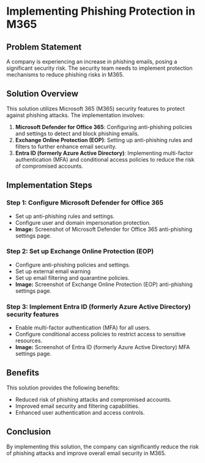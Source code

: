 # Implementing Phishing Protection in M365

## Problem Statement
A company is experiencing an increase in phishing emails, posing a significant security risk. The security team needs to implement protection mechanisms to reduce phishing risks in M365.

## Solution Overview
This solution utilizes Microsoft 365 (M365) security features to protect against phishing attacks. The implementation involves:

1. **Microsoft Defender for Office 365**: Configuring anti-phishing policies and settings to detect and block phishing emails.
2. **Exchange Online Protection (EOP)**: Setting up anti-phishing rules and filters to further enhance email security.
3. **Entra ID (formerly Azure Active Directory)**: Implementing multi-factor authentication (MFA) and conditional access policies to reduce the risk of compromised accounts.

## Implementation Steps
### Step 1: Configure Microsoft Defender for Office 365
* Set up anti-phishing rules and settings.
* Configure user and domain impersonation protection.
* **Image:** Screenshot of Microsoft Defender for Office 365 anti-phishing settings page.

### Step 2: Set up Exchange Online Protection (EOP)
* Configure anti-phishing policies and settings.
* Set up external email warning
* Set up email filtering and quarantine policies.
* **Image:** Screenshot of Exchange Online Protection (EOP) anti-phishing settings page.

### Step 3: Implement Entra ID (formerly Azure Active Directory) security features
* Enable multi-factor authentication (MFA) for all users.
* Configure conditional access policies to restrict access to sensitive resources.
* **Image:** Screenshot of Entra ID (formerly Azure Active Directory) MFA settings page.

## Benefits
This solution provides the following benefits:

* Reduced risk of phishing attacks and compromised accounts.
* Improved email security and filtering capabilities.
* Enhanced user authentication and access controls.

## Conclusion
By implementing this solution, the company can significantly reduce the risk of phishing attacks and improve overall email security in M365.
